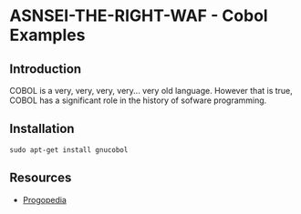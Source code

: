 # ASNSEI-THE-RIGHT-WAF - Cobol Examples

## Introduction

COBOL is a very, very, very, very... very old language. However that is true, COBOL has a significant role in the history of sofware programming.

## Installation

```shell
sudo apt-get install gnucobol
```

## Resources

-   [Progopedia](http://progopedia.com/)
